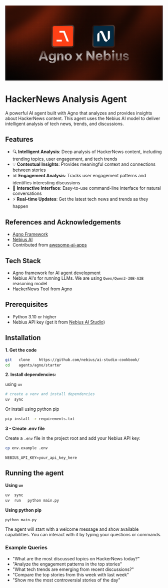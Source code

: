 ![Banner](./banner.png)

# HackerNews Analysis Agent

A powerful AI agent built with Agno that analyzes and provides insights about HackerNews content. This agent uses the Nebius AI model to deliver intelligent analysis of tech news, trends, and discussions.

## Features

- 🔍 **Intelligent Analysis**: Deep analysis of HackerNews content, including trending topics, user engagement, and tech trends
- 💡 **Contextual Insights**: Provides meaningful context and connections between stories
- 📊 **Engagement Analysis**: Tracks user engagement patterns and identifies interesting discussions
- 🤖 **Interactive Interface**: Easy-to-use command-line interface for natural conversations
- ⚡ **Real-time Updates**: Get the latest tech news and trends as they happen
  
## References and Acknowledgements

- [Agno Framework](https://www.agno.com/)
- [Nebius AI](https://studio.nebius.ai/)
- Contributed from [awesome-ai-apps](https://github.com/Arindam200/awesome-ai-apps)

## Tech Stack

- Agno framework for AI agent development
- Nebius AI's for running LLMs.  We are using `Qwen/Qwen3-30B-A3B` reasoning model 
- HackerNews Tool from Agno

## Prerequisites

- Python 3.10 or higher
- Nebius API key (get it from [Nebius AI Studio](https://studio.nebius.ai/))

## Installation

**1. Get the code**

```bash
git   clone    https://github.com/nebius/ai-studio-cookbook/
cd    agents/agno/starter
```

**2. Install dependencies:**

using `uv`

```bash
# create a venv and install dependencies
uv  sync
```

Or install using python pip

```bash
pip install -r requirements.txt
```

**3 - Create .env file**

Create a `.env` file in the project root and add your Nebius API key:

```bash
cp env.example .env
```

```
NEBIUS_API_KEY=your_api_key_here
```

## Running the agent 


**Using `uv`**

```bash
uv  sync
uv  run   python main.py
```

**Using python pip**

```bash
python main.py
```

The agent will start with a welcome message and show available capabilities. You can interact with it by typing your questions or commands.

### Example Queries

- "What are the most discussed topics on HackerNews today?"
- "Analyze the engagement patterns in the top stories"
- "What tech trends are emerging from recent discussions?"
- "Compare the top stories from this week with last week"
- "Show me the most controversial stories of the day"
